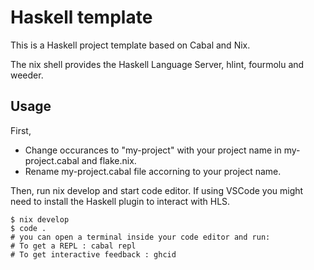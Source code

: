 # Haskell template

This is a Haskell project template based on Cabal and Nix.

The nix shell provides the Haskell Language Server, hlint, fourmolu and weeder.

## Usage

First,

- Change occurances to "my-project" with your project name in my-project.cabal and flake.nix.
- Rename my-project.cabal file accorning to your project name.

Then, run nix develop and start code editor. If using VSCode you might need to install the Haskell plugin to interact with HLS.

```
$ nix develop
$ code .
# you can open a terminal inside your code editor and run:
# To get a REPL : cabal repl
# To get interactive feedback : ghcid
```